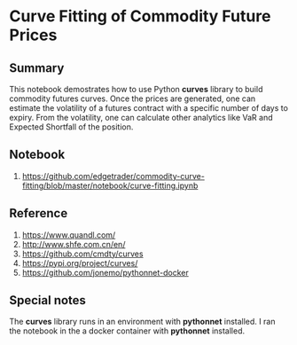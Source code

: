 # Curve Fitting of Commodity Future Prices

## Summary

This notebook demostrates how to use Python **curves** library to build commodity futures curves.  Once the prices are generated, one can estimate the volatility of a futures contract with a specific number of days to expiry.  From the volatility, one can calculate other analytics like VaR and Expected Shortfall of the position.

## Notebook
1. https://github.com/edgetrader/commodity-curve-fitting/blob/master/notebook/curve-fitting.ipynb

## Reference

1. https://www.quandl.com/
2. http://www.shfe.com.cn/en/
3. https://github.com/cmdty/curves
4. https://pypi.org/project/curves/
5. https://github.com/jonemo/pythonnet-docker

## Special notes

The **curves** library runs in an environment with **pythonnet** installed.  I ran the notebook in the a docker container with **pythonnet** installed.


